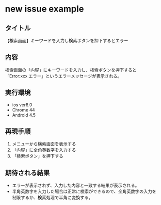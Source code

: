 # new issue example

## タイトル
【検索画面】キーワードを入力し検索ボタンを押下するとエラー

## 内容

検索画面の「内容」にキーワードを入力し、検索ボタンを押下すると「Error:xxx エラー」というエラーメッセージが表示される。


## 実行環境

* ios ver8.0
* Chrome 44
* Android 4.5

## 再現手順

1. メニューから検索画面を表示する
2. 「内容」に全角英数字を入力する
3. 「検索ボタン」を押下する


## 期待される結果

- エラーが表示されず、入力した内容と一致する結果が表示される。
- 半角英数字を入力した場合は正常に検索ができるので、全角英数字の入力を制限するか、検索処理で半角に変換する。

